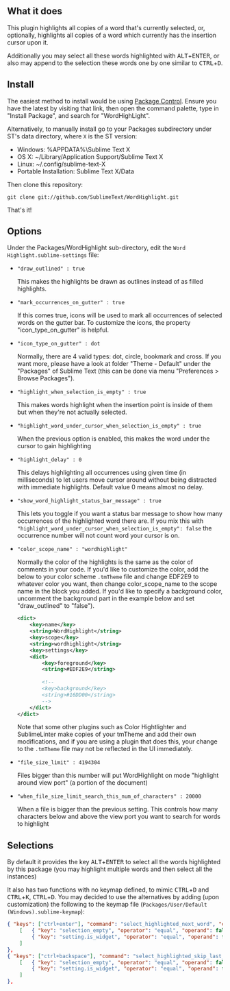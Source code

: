 What it does
------------

This plugin highlights all copies of a word that's currently selected, or,
optionally, highlights all copies of a word which currently has the insertion cursor upon it.

Additionally you may select all these words highlighted with <kbd>ALT</kbd>+<kbd>ENTER</kbd>, or also may append to the selection these words one by one similar to <kbd>CTRL</kbd>+<kbd>D</kbd>.

Install
-------

The easiest method to install would be using [Package Control](https://sublime.wbond.net/installation).
Ensure you have the latest by visiting that link, then open the command palette, type in
"Install Package", and search for "WordHighLight".

Alternatively, to manually install go to your Packages subdirectory under ST's data directory, where `X` is the ST version:

* Windows: %APPDATA%\Sublime Text X
* OS X: ~/Library/Application Support/Sublime Text X
* Linux: ~/.config/sublime-text-X
* Portable Installation: Sublime Text X/Data

Then clone this repository:

    git clone git://github.com/SublimeText/WordHighlight.git

That's it!

Options
-------

Under the Packages/WordHighlight sub-directory, edit the `Word Highlight.sublime-settings` file:

*	`"draw_outlined" : true`

	This makes the highlights be drawn as outlines instead of as filled
	highlights.
*	`"mark_occurrences_on_gutter" : true`

	If this comes true, icons will be used to mark all occurrences of selected words on the gutter bar.
	To customize the icons, the property "icon_type_on_gutter" is helpful.

*	`"icon_type_on_gutter" : dot`

	Normally, there are 4 valid types: dot, circle, bookmark and cross. If you want more, please
	have a look at folder "Theme - Default" under the "Packages" of Sublime Text (this can be done
    via menu "Preferences > Browse Packages").

*	`"highlight_when_selection_is_empty" : true`

	This makes words highlight when the insertion point is inside of them but when
	they're not actually selected.

*	`"highlight_word_under_cursor_when_selection_is_empty" : true`

	When the previous option is enabled, this makes the word under the cursor to gain highlighting

*	`"highlight_delay" : 0`

	This delays highlighting all occurrences using given time (in milliseconds) to let users move cursor
	around without being distracted with immediate highlights. Default value 0 means almost no delay.

*	`"show_word_highlight_status_bar_message" : true`

	This lets you toggle if you want a status bar message to show how many occurrences of the highlighted word there are.
	If you mix this with `"highlight_word_under_cursor_when_selection_is_empty": false` the occurrence number will not count word your cursor is on.

*	`"color_scope_name" : "wordhighlight"`

	Normally the color of the highlights is the same as the color of comments in
	your code. If you'd like to customize the color, add the below to your color
	scheme `.tmTheme` file and change EDF2E9 to whatever color you want, then change
	color_scope_name to the scope name in the block you added. If you'd like to
	specify a background color, uncomment the background part in the example below
	and set "draw_outlined" to "false").
	```xml
	<dict>
		<key>name</key>
		<string>WordHighlight</string>
		<key>scope</key>
		<string>wordhighlight</string>
		<key>settings</key>
		<dict>
			<key>foreground</key>
			<string>#EDF2E9</string>
			
			<!--
			<key>background</key>
			<string>#16DD00</string>
			-->
		</dict>
	</dict>
	```
	Note that some other plugins such as Color Hightlighter and SublimeLinter make copies
	of your tmTheme and add their own modifications, and if you are using a plugin that
	does this, your change to the `.tmTheme` file may not be reflected in the UI immediately.

* `"file_size_limit" : 4194304`

	Files bigger than this number will put WordHighlight on mode "highlight around view port" (a portion of the document)

* `"when_file_size_limit_search_this_num_of_characters" : 20000`

	When a file is bigger than the previous setting. This controls how many characters below and above the  view port you want to search for words to highlight

Selections
-------

By default it provides the key <kbd>ALT</kbd>+<kbd>ENTER</kbd> to select all the words highlighted by this package (you may highlight multiple words and then select all the instances)

It also has two functions with no keymap defined, to mimic <kbd>CTRL</kbd>+<kbd>D</kbd> and <kbd>CTRL</kbd>+<kbd>K</kbd>, <kbd>CTRL</kbd>+<kbd>D</kbd>. You may decided to use the alternatives by adding (upon customization) the following to the keymap file (`Packages/User/Default (Windows).sublime-keymap`):

```json
{ "keys": ["ctrl+enter"], "command": "select_highlighted_next_word", "context":
	[	{ "key": "selection_empty", "operator": "equal", "operand": false },
		{ "key": "setting.is_widget", "operator": "equal", "operand": false }
	]
},
{ "keys": ["ctrl+backspace"], "command": "select_highlighted_skip_last_word", "context":
	[	{ "key": "selection_empty", "operator": "equal", "operand": false },
		{ "key": "setting.is_widget", "operator": "equal", "operand": false }
	]
},
```
